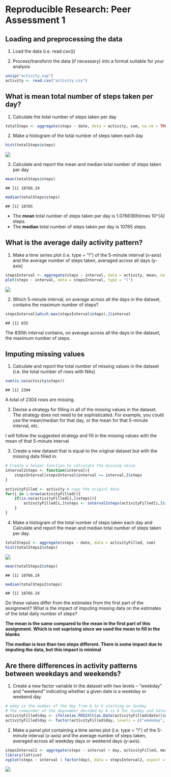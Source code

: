 # Reproducible Research: Peer Assessment 1


## Loading and preprocessing the data

1. Load the data (i.e. read.csv())

2. Process/transform the data (if necessary) into a format suitable for your analysis


```r
unzip("activity.zip")
activity <- read.csv("activity.csv")
```

## What is mean total number of steps taken per day?

1. Calculate the total number of steps taken per day


```r
totalSteps <- aggregate(steps ~ date, data = activity, sum, na.rm = TRUE)
```

2. Make a histogram of the total number of steps taken each day


```r
hist(totalSteps$steps)
```

![](PA1_template_files/figure-html/unnamed-chunk-3-1.png)<!-- -->

3. Calculate and report the mean and median total number of steps taken per day 


```r
mean(totalSteps$steps)
```

```
## [1] 10766.19
```

```r
median(totalSteps$steps)
```

```
## [1] 10765
```

* The **mean** total number of steps taken per day is 
    1.0766189\times 10^{4} steps.
* The **median** total number of steps taken per day is 
    10765 steps.

## What is the average daily activity pattern?

1. Make a time series plot (i.e. type = "l") of the 5-minute interval (x-axis) and the average number of steps taken, averaged across all days (y-axis)


```r
stepsInterval <- aggregate(steps ~ interval, data = activity, mean, na.rm = TRUE)
plot(steps ~ interval, data = stepsInterval, type = "l")
```

![](PA1_template_files/figure-html/unnamed-chunk-5-1.png)<!-- -->

2. Which 5-minute interval, on average across all the days in the dataset, contains the maximum number of steps? 


```r
stepsInterval[which.max(stepsInterval$steps),]$interval
```

```
## [1] 835
```

The 835th interval contains, on average across all the days in the dataset, the maximum number of steps.

## Imputing missing values

1. Calculate and report the total number of missing values in the dataset (i.e. the total number of rows with NAs)


```r
sum(is.na(activity$steps))
```

```
## [1] 2304
```
A total of 2304 rows are missing.

2. Devise a strategy for filling in all of the missing values in the dataset. The strategy does not need to be sophisticated. For example, you could use the mean/median for that day, or the mean for that 5-minute interval, etc.

I will follow the suggested strategy and fill in the missing values with the mean of that 5-minute interval

3. Create a new dataset that is equal to the original dataset but with the missing data filled in.


```r
# Create a helper function to calculate the missing value
interval2steps <- function(interval){
    stepsInterval[stepsInterval$interval == interval,]$steps
}
```


```r
activityFilled <- activity # copy the originl data
for(i in 1:nrow(activityFilled)){
    if(is.na(activityFilled[i,]$steps)){
        activityFilled[i,]$steps <- interval2steps(activityFilled[i,]$interval)
    }
}
```

4. Make a histogram of the total number of steps taken each day and Calculate and report the mean and median total number of steps taken per day. 


```r
totalSteps2 <- aggregate(steps ~ date, data = activityFilled, sum)
hist(totalSteps2$steps)
```

![](PA1_template_files/figure-html/unnamed-chunk-10-1.png)<!-- -->

```r
mean(totalSteps2$steps)
```

```
## [1] 10766.19
```

```r
median(totalSteps2$steps)
```

```
## [1] 10766.19
```

Do these values differ from the estimates from the first part of the assignment? What is the impact of imputing missing data on the estimates of the total daily number of steps?

**The mean is the same compared to the mean in the first part of this assignment. Which is not suprising since we used the mean to fill in the blanks**

**The median is less than two steps different. There is some impact due to imputing the data, but this impact is minimal**

## Are there differences in activity patterns between weekdays and weekends?

1. Create a new factor variable in the dataset with two levels – “weekday” and “weekend” indicating whether a given date is a weekday or weekend day.


```r
# wday is the number of the day from 0 to 6 starting on Sunday
# The remainder of the daynumber devided by 6 is 0 for Sunday and Saturday
activityFilled$day <- ifelse(as.POSIXlt(as.Date(activityFilled$date))$wday %% 6 == 0, "weekend", "weekday")
activityFilled$day <- factor(activityFilled$day, levels = c("weekday", "weekend"))
```

2. Make a panel plot containing a time series plot (i.e. type = "l") of the 5-minute interval (x-axis) and the average number of steps taken, averaged across all weekday days or weekend days (y-axis). 


```r
stepsInterval2 <- aggregate(steps ~ interval + day, activityFilled, mean)
library(lattice)
xyplot(steps ~ interval | factor(day), data = stepsInterval2, aspect = 1/2, type="l")
```

![](PA1_template_files/figure-html/unnamed-chunk-12-1.png)<!-- -->
